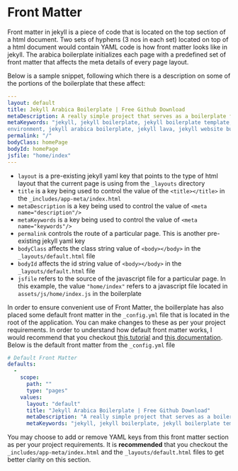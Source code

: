# Front Matter
Front matter in jekyll is a piece of code that is located on the top section of a html document. Two sets of hyphens (3 nos in each set) located on top of a html document would contain YAML code is how front matter looks like in jekyll. The arabica boilerplate initializes each page with a predefined set of front matter that affects the meta details of every page layout. 

Below is a sample snippet, following which there is a description on some of the portions of the boilerplate that these affect:
```yaml
---
layout: default
title: Jekyll Arabica Boilerplate | Free Github Download
metaDescription: A really simple project that serves as a boilerplate for developers building front end websites with Jekyll.
metaKeywords: "jekyll, jekyll boilerplate, jekyll boilerplate template, jekyll development
environment, jekyll arabica boilerplate, jekyll lava, jekyll website builder, jekyll website examples, jekyll project, jekyll environment how to"
permalink: "/"
bodyClass: homePage
bodyId: homePage
jsfile: "home/index"
---
```
+ ```layout``` is a pre-existing jekyll yaml key that points to the type of html layout that the current page is using from the ```_layouts``` directory
+ ```title``` is a key being used to control the value of the ```<title></title>``` in the ```_includes/app-meta/index.html```
+ ```metaDescription``` is a key being used to control the value of ```<meta name="description"/>```
+ ```metaKeywords``` is a key being used to control the value of ```<meta name="keywords"/>```
+ ```permalink``` controls the route of a particular page. This is another pre-existing jekyll yaml key
+ ```bodyClass``` affects the class string value of ```<body></body>``` in the ```_layouts/default.html``` file
+ ```bodyId``` affects the id string value of ```<body></body>``` in the ```_layouts/default.html``` file
+ ```jsfile``` refers to the source of the javascript file for a particular page. In this example, the value ```"home/index"``` refers to a javascript file located in ```assets/js/home/index.js``` in the boilerplate

In order to ensure convenient use of Front Matter, the boillerplate has also placed some default front matter in the ```_config.yml``` file that is located in the root of the application. You can make changes to these as per your project requirements. In order to understand how default front matter works, I would recommend that you checkout [this tutorial](https://www.mikedane.com/static-site-generators/jekyll/front-matter-defaults/) and [this documentation](https://jekyllrb.com/docs/configuration/front-matter-defaults/). Below is the default front matter from the ```_config.yml``` file
```yaml
# Default Front Matter
defaults:
  -
    scope:
      path: ""
      type: "pages"
    values:
      layout: "default"
      title: "Jekyll Arabica Boilerplate | Free Github Download"
      metaDescription: "A really simple project that serves as a boilerplate for developers building front end websites with Jekyll."
      metaKeywords: "jekyll, jekyll boilerplate, jekyll boilerplate template, jekyll development environment, jekyll arabica boilerplate, jekyll lava, jekyll website builder, jekyll website examples, jekyll project, jekyll environment how to"
```

You may choose to add or remove YAML keys from this front matter section as per your project requirements. It is <b>recommended</b> that you checkout the ```_includes/app-meta/index.html``` and the ```_layouts/default.html``` files to get better clarity on this section.
